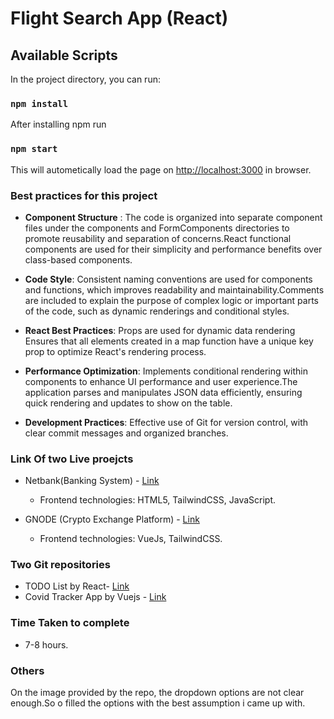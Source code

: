 # Flight Search App (React)

## Available Scripts

In the project directory, you can run:

### `npm install`

After installing npm run
### `npm start`

This will autometically load the page on [http://localhost:3000](http://localhost:3000) in browser.

### Best practices for this project
- **Component Structure** :  The code is organized into separate component files under the components and FormComponents directories to promote reusability and separation of concerns.React functional components are used for their simplicity and performance benefits over class-based components.

- **Code Style**: Consistent naming conventions are used for components and functions, which improves readability and maintainability.Comments are included to explain the purpose of complex logic or important parts of the code, such as dynamic renderings and conditional styles.

- **React Best Practices**: Props are used for dynamic data rendering Ensures that all elements created in a map function have a unique key prop to optimize React's rendering process.

- **Performance Optimization**: Implements conditional rendering within components to enhance UI performance and user experience.The application parses and manipulates JSON data efficiently, ensuring quick rendering and updates to show on the table.
- **Development Practices**: Effective use of Git for version control, with clear commit messages and organized branches.


### Link Of two Live proejcts

* Netbank(Banking System) - [Link](https://virtual.netbank.ph/home)
  * Frontend technologies: HTML5, TailwindCSS, JavaScript.

* GNODE (Crypto Exchange Platform) -  [Link](https://gnode.cloud/home) 
  * Frontend technologies: VueJs, TailwindCSS.


### Two Git repositories 

- TODO List by React- [Link](https://github.com/tasnim2512/Todo-List-React)
- Covid Tracker App by Vuejs - [Link](https://github.com/tasnim2512/covid-tracker-app-Vuejs)

### Time Taken to complete

- 7-8 hours.

### Others

On the image provided by the repo, the dropdown options are not clear enough.So o filled the options with the best assumption i came up with.